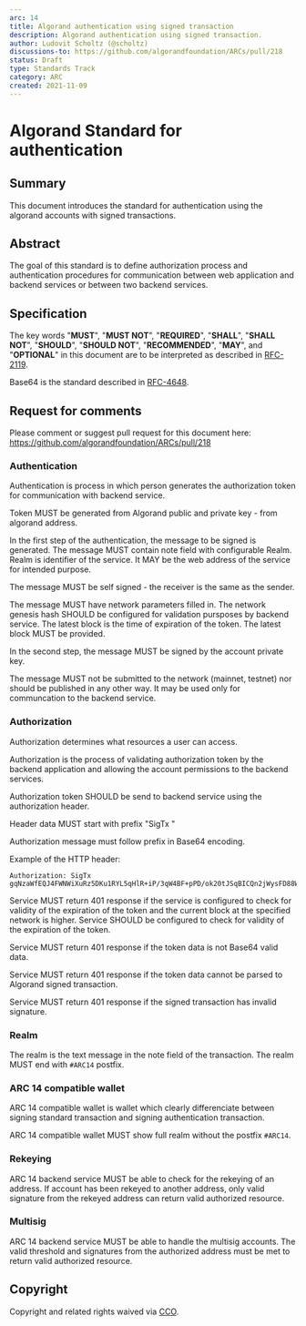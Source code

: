 ```yaml
---
arc: 14
title: Algorand authentication using signed transaction
description: Algorand authentication using signed transaction.
author: Ludovit Scholtz (@scholtz)
discussions-to: https://github.com/algorandfoundation/ARCs/pull/218
status: Draft
type: Standards Track
category: ARC
created: 2021-11-09
---
```


# Algorand Standard for authentication

## Summary

This document introduces the standard for authentication using the algorand accounts with signed transactions.

## Abstract

The goal of this standard is to define authorization process and authentication procedures for communication between web application and backend services or between two backend services. 

## Specification

The key words "**MUST**", "**MUST NOT**", "**REQUIRED**", "**SHALL**", "**SHALL NOT**", "**SHOULD**", "**SHOULD NOT**", "**RECOMMENDED**", "**MAY**", and "**OPTIONAL**" in this document are to be interpreted as described in [RFC-2119](https://www.ietf.org/rfc/rfc2119.txt).

Base64 is the standard described in [RFC-4648](https://www.ietf.org/rfc/rfc4648.txt).

## Request for comments

Please comment or suggest pull request for this document here: https://github.com/algorandfoundation/ARCs/pull/218

### Authentication

Authentication is process in which person generates the authorization token for communication with backend service.

Token MUST be generated from Algorand public and private key - from algorand address.

In the first step of the authentication, the message to be signed is generated. The message MUST contain note field with configurable Realm. Realm is identifier of the service. It MAY be the web address of the service for intended purpose.

The message MUST be self signed - the receiver is the same as the sender.

The message MUST have network parameters filled in. The network genesis hash SHOULD be configured for validation pursposes by backend service. The latest block is the time of expiration of the token. The latest block MUST be provided.

In the second step, the message MUST be signed by the account private key.

The message MUST not be submitted to the network (mainnet, testnet) nor should be published in any other way. It may be used only for communcation to the backend service.

### Authorization

Authorization determines what resources a user can access.

Authorization is the process of validating authorization token by the backend application and allowing the account permissions to the backend services.

Authorization token SHOULD be send to backend service using the authorization header.

Header data MUST start with prefix "SigTx "

Authorization message must follow prefix in Base64 encoding.

Example of the HTTP header:

```
Authorization: SigTx gqNzaWfEQJ4FWNWiXuRz5DKu1RYL5qHlR+iP/3qW4BF+pPD/ok20tJSqBICQn2jWysFD88W3a0ojEBM+IWvh5tyfvZyZ+AKjdHhuiaNmZWXNA+iiZnbOAQx8LaNnZW6sdGVzdG5ldC12MS4womdoxCBIY7UYpLPITsgQ8i1PEIHLD3HwWaesIN7GL39w5Qk6IqJsds4BDIAVpG5vdGXEEURSRU0tQXV0aGVudGljYXRlo3JjdsQgG1z5khU3SjAofF/H7uWij05Nzy1ZVn2sYVEzIHauIAWjc25kxCAbXPmSFTdKMCh8X8fu5aKPTk3PLVlWfaxhUTMgdq4gBaR0eXBlo3BheQ==
```

Service MUST return 401 response if the service is configured to check for validity of the expiration of the token and the current block at the specified network is higher. Service SHOULD be configured to check for validity of the expiration of the token.

Service MUST return 401 response if the token data is not Base64 valid data.

Service MUST return 401 response if the token data cannot be parsed to Algorand signed transaction.

Service MUST return 401 response if the signed transaction has invalid signature.

### Realm

The realm is the text message in the note field of the transaction. The realm MUST end with ```#ARC14``` postfix.

### ARC 14 compatible wallet

ARC 14 compatible wallet is wallet which clearly differenciate between signing standard transaction and signing authentication transaction.

ARC 14 compatible wallet MUST show full realm without the postfix  ```#ARC14```.

### Rekeying

ARC 14 backend service MUST be able to check for the rekeying of an address. If account has been rekeyed to another address, only valid signature from the rekeyed address can return valid authorized resource.

### Multisig

ARC 14 backend service MUST be able to handle the multisig accounts. The valid threshold and signatures from the authorized address must be met to return valid authorized resource.

## Copyright
Copyright and related rights waived via <a href="https://creativecommons.org/publicdomain/zero/1.0/">CCO</a>.
